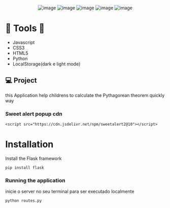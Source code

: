 
<div align='center'>
 
 ![image](https://img.shields.io/badge/HTML5-E34F26?style=for-the-badge&logo=html5&logoColor=white)
 ![image](https://img.shields.io/badge/CSS3-1572B6?style=for-the-badge&logo=css3&logoColor=white)
 ![image](https://img.shields.io/badge/JavaScript-F7DF1E?style=for-the-badge&logo=javascript&logoColor=black) 
 ![image](https://img.shields.io/badge/Python-14354C?style=for-the-badge&logo=python&logoColor=white)
 ![image](https://img.shields.io/badge/Flask-000000?style=for-the-badge&logo=flask&logoColor=white)
 

 
 </div>

# 👷 Tools 👷
 - Javascript 
 - CSS3
 - HTML5 
 - Python 
 - LocalStorage(dark e light mode)
 
 ## 💻 Project

 this Application help childrens to calculate the Pythagorean theorem quickly way
 
 ### Sweet alert popup cdn
 
 `<script src="https://cdn.jsdelivr.net/npm/sweetalert2@10"></script>`
 
 # Installation 
 
 Install the Flask framework
 
 `pip install flask`
 
 ### Running the application 
 
 inicie o server no seu terminal para ser executado localmente
 
 `python routes.py`
 
 
 
 
